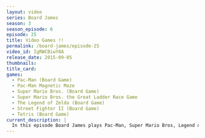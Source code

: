 ```yaml
---
layout: video
series: Board James
season: 3
season_episode: 6
episode: 25
title: Video Games !!
permalink: /board-james/episode-25
video_id: IgRWCBiwY8A
release_date: 2015-09-05
thumbnails:
title_card: 
games:
  - Pac-Man (Board Game)
  - Pac-Man Magnetic Maze
  - Super Mario Bros. (Board Game)
  - Super Mario Bros. the Great Ladder Race Game
  - The Legend of Zelda (Board Game)
  - Street Fighter II (Board Game)
  - Tetris (Board Game)
current_description: |
  In this episode Board James plays Pac-Man, Super Mario Bros, Legend of Zelda, Street Fighter 2 and Tetris!!
---
```



